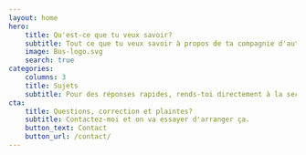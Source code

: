 ```yaml
---
layout: home
hero:
    title: Qu'est-ce que tu veux savoir?
    subtitle: Tout ce que tu veux savoir à propos de ta compagnie d'autocar
    image: Bus-logo.svg
    search: true
categories:
    columns: 3
    title: Sujets
    subtitle: Pour des réponses rapides, rends-toi directement à la section appropriée
cta:
    title: Questions, correction et plaintes?
    subtitle: Contactez-moi et on va essayer d'arranger ça.
    button_text: Contact   
    button_url: /contact/  
---
```

<!--
featured:
    title: Articles Populaires
    tag: featured
section:
    title: Need More?
    subtitle: This section displays optional page content lorem ipsum -->

